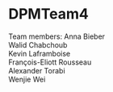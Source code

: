 # DPMTeam4
Team members:
Anna Bieber  
Walid Chabchoub  
Kevin Laframboise  
François-Eliott Rousseau  
Alexander Torabi  
Wenjie Wei  
